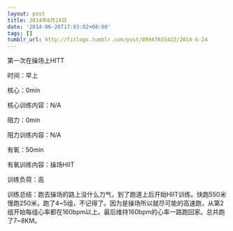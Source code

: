 ```yaml
---
layout: post
title: 2014年6月24日
date: '2014-06-26T17:03:02+08:00'
tags: []
tumblr_url: http://fitlogs.tumblr.com/post/89947655422/2014-6-24
---
```

第一次在操场上HITT

时间：早上

核心：0min

核心训练内容：N/A

阻力：0min

阻力训练内容：N/A

有氧：50min

有氧训练内容：操场HIIT

训练负荷：高

训练总结：跑去操场的路上没什么力气，到了跑道上后开始HIIT训练。快跑550米慢跑250米，跑了4~5组，不记得了。因为是操场所以就尽可能的高速跑，从第2组开始每组心率都在160bpm以上。最后维持160bpm的心率一路跑回家。总共跑了7~8KM。
